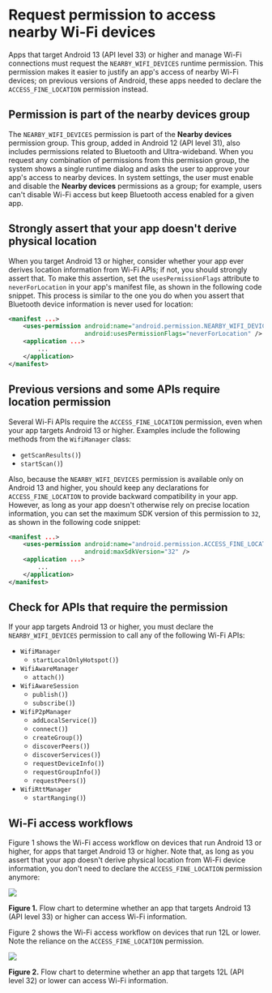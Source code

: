 # Request permission to access nearby Wi-Fi devices

Apps that target Android 13 (API level 33) or higher and manage Wi-Fi connections must request the `NEARBY_WIFI_DEVICES` runtime permission. This permission makes it easier to justify an app's access of nearby Wi-Fi devices; on previous versions of Android, these apps needed to declare the `ACCESS_FINE_LOCATION` permission instead.

Permission is part of the nearby devices group
----------------------------------------------

The `NEARBY_WIFI_DEVICES` permission is part of the **Nearby devices** permission group. This group, added in Android 12 (API level 31), also includes permissions related to Bluetooth and Ultra-wideband. When you request any combination of permissions from this permission group, the system shows a single runtime dialog and asks the user to approve your app's access to nearby devices. In system settings, the user must enable and disable the **Nearby devices** permissions as a group; for example, users can't disable Wi-Fi access but keep Bluetooth access enabled for a given app.

Strongly assert that your app doesn't derive physical location
--------------------------------------------------------------

When you target Android 13 or higher, consider whether your app ever derives location information from Wi-Fi APIs; if not, you should strongly assert that. To make this assertion, set the `usesPermissionFlags` attribute to `neverForLocation` in your app's manifest file, as shown in the following code snippet. This process is similar to the one you do when you assert that Bluetooth device information is never used for location:

```xml
<manifest ...>
    <uses-permission android:name="android.permission.NEARBY_WIFI_DEVICES"
                     android:usesPermissionFlags="neverForLocation" />
    <application ...>
        ...
    </application>
</manifest>
```

Previous versions and some APIs require location permission
-----------------------------------------------------------

Several Wi-Fi APIs require the `ACCESS_FINE_LOCATION` permission, even when your app targets Android 13 or higher. Examples include the following methods from the `WifiManager` class:

*   `getScanResults()`)
*   `startScan()`)

Also, because the `NEARBY_WIFI_DEVICES` permission is available only on Android 13 and higher, you should keep any declarations for `ACCESS_FINE_LOCATION` to provide backward compatibility in your app. However, as long as your app doesn't otherwise rely on precise location information, you can set the maximum SDK version of this permission to `32`, as shown in the following code snippet:

```xml
<manifest ...>
    <uses-permission android:name="android.permission.ACCESS_FINE_LOCATION"
                     android:maxSdkVersion="32" />
    <application ...>
        ...
    </application>
</manifest>
```

Check for APIs that require the permission
------------------------------------------

If your app targets Android 13 or higher, you must declare the `NEARBY_WIFI_DEVICES` permission to call any of the following Wi-Fi APIs:

*   `WifiManager`
    *   `startLocalOnlyHotspot()`)
*   `WifiAwareManager`
    *   `attach()`)
*   `WifiAwareSession`
    *   `publish()`)
    *   `subscribe()`)
*   `WifiP2pManager`
    *   `addLocalService()`)
    *   `connect()`)
    *   `createGroup()`)
    *   `discoverPeers()`)
    *   `discoverServices()`)
    *   `requestDeviceInfo()`)
    *   `requestGroupInfo()`)
    *   `requestPeers()`)
*   `WifiRttManager`
    *   `startRanging()`)

Wi-Fi access workflows
----------------------

Figure 1 shows the Wi-Fi access workflow on devices that run Android 13 or higher, for apps that target Android 13 or higher. Note that, as long as you assert that your app doesn't derive physical location from Wi-Fi device information, you don't need to declare the `ACCESS_FINE_LOCATION` permission anymore:

![](https://developer.android.com/static/images/guide/topics/connectivity/nearby-wifi-permission-flow-13.svg)

**Figure 1.** Flow chart to determine whether an app that targets Android 13 (API level 33) or higher can access Wi-Fi information.

Figure 2 shows the Wi-Fi access workflow on devices that run 12L or lower. Note the reliance on the `ACCESS_FINE_LOCATION` permission.

![](https://developer.android.com/static/images/guide/topics/connectivity/nearby-wifi-permission-flow-12L.svg)

**Figure 2.** Flow chart to determine whether an app that targets 12L (API level 32) or lower can access Wi-Fi information.